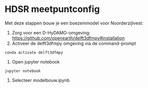 # HDSR meetpuntconfig

Met deze stappen bouw je een boezemmodel voor Noorderzijlvest:
1. Zorg voor een D-HyDAMO-omgeving: https://github.com/openearth/delft3dfmpy#installation
1. Activeer de delft3dfmpy omgeving via de command-prompt
```
conda activate delft3dfmpy
```
1. Open jupyter notebook
```
jupyter notebook
```
1. Selecteer modelbouw.ipynb 